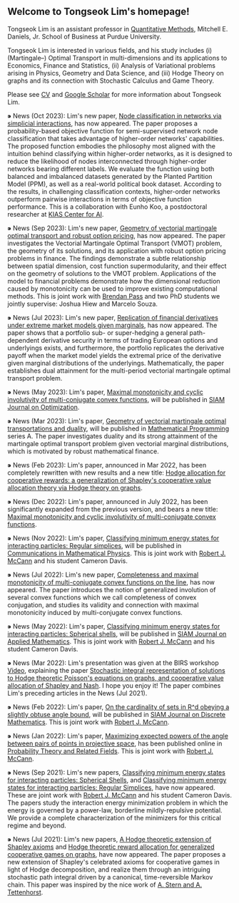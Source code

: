 ## Welcome to Tongseok Lim's homepage!

Tongseok Lim is an assistant professor in [Quantitative Methods](https://krannert.purdue.edu/directory/view.php?search=FacArea&FacAreaList=61), Mitchell E. Daniels, Jr. School of Business at Purdue University.

Tongseok Lim is interested in various fields, and his study includes (i) (Martingale–) Optimal Transport in multi-dimensions and its applications to Economics, Finance and Statistics, (ii) Analysis of Variational problems arising in Physics, Geometry and Data Science, and (iii) Hodge Theory on graphs and its connection with Stochastic Calculus and Game Theory. 

Please see [CV](https://tlim0213.github.io/folder/TLIM_CV.pdf) and [Google Scholar](https://scholar.google.com/citations?user=n-Qz1vgAAAAJ&hl=en) for more information about Tongseok Lim.

⁍ News (Oct 2023): Lim's new paper, [Node classification in networks via simplicial interactions](https://tlim0213.github.io/folder/papers/NodeClassification.pdf), has now appeared. The paper proposes a probability-based objective function for semi-supervised network node classification that takes advantage of higher-order networks' capabilities. The proposed function embodies the philosophy most aligned with the intuition behind classifying within higher-order networks, as it is designed to reduce the likelihood of nodes interconnected through higher-order networks bearing different labels. We evaluate the function using both balanced and imbalanced datasets generated by the Planted Partition Model (PPM), as well as a real-world political book dataset. According to the results, in challenging classification contexts, higher-order networks outperform pairwise interactions in terms of objective function performance. This is a collaboration with Eunho Koo, a postdoctoral researcher at [KIAS Center for AI](https://www.kias.re.kr/kias/cp/centrsPgmsMng/introduction.do?centrspgmsCd=AI&menuNo=403020).

⁍ News (Sep 2023): Lim's new paper, [Geometry of vectorial martingale optimal transport and robust option pricing](https://tlim0213.github.io/folder/papers/VMOT_and_robust_option_pricing.pdf), has now appeared. The paper investigates the Vectorial Martingale Optimal Transport (VMOT) problem, the geometry of its solutions, and its application with robust option pricing problems in finance. The findings demonstrate a subtle relationship between spatial dimension, cost function supermodularity, and their effect on the geometry of solutions to the VMOT problem. Applications of the model to financial problems demonstrate how the dimensional reduction caused by monotonicity can be used to improve existing computational methods. This is joint work with [Brendan Pass](https://sites.ualberta.ca/~pass/) and two PhD students we jointly supervise: Joshua Hiew and Marcelo Souza. 

⁍ News (Jul 2023): Lim's new paper, [Replication of financial derivatives under extreme market models given marginals](https://tlim0213.github.io/folder/papers/multiperiodVMOT.pdf), has now appeared. The paper shows that a portfolio sub- or super-hedging a general path-dependent derivative security in terms of trading European options and underlyings exists, and furthermore, the portfolio replicates the derivative payoff when the market model yields the extremal price of the derivative given marginal distributions of the underlyings. Mathematically, the paper establishes dual attainment for the multi-period vectorial martingale optimal transport problem.

⁍ News (May 2023): Lim's paper, [Maximal monotonicity and cyclic involutivity of multi-conjugate convex functions](https://tlim0213.github.io/folder/papers/MMconvexanalysis2.pdf), will be published in [SIAM Journal on Optimization](https://www.siam.org/publications/journals/siam-journal-on-optimization-siopt).

⁍ News (Mar 2023): Lim's paper, [Geometry of vectorial martingale optimal transportations and duality](https://tlim0213.github.io/folder/papers/VMOT.pdf), will be published in [Mathematical Programming](https://www.springer.com/journal/10107) series A. The paper investigates duality and its strong attainment of the martingale optimal transport problem given vectorial marginal distributions, which is motivated by robust mathematical finance.

⁍ News (Feb 2023): Lim's paper, announced in Mar 2022, has been completely rewritten with new results and a new title: [Hodge allocation for cooperative rewards: a generalization of Shapley's cooperative value allocation theory via Hodge theory on graphs](https://tlim0213.github.io/folder/papers/GeneralShapleyTheory.pdf).

⁍ News (Dec 2022): Lim's paper, announced in July 2022, has been significantly expanded from the previous version, and bears a new title: [Maximal monotonicity and cyclic involutivity of multi-conjugate convex functions](https://tlim0213.github.io/folder/papers/MMconvexanalysis2.pdf).

⁍ News (Nov 2022): Lim's paper, [Classifying minimum energy states for interacting particles: Regular simplices](https://tlim0213.github.io/folder/papers/Simplex.pdf), will be published in [Communications in Mathematical Physics](https://www.springer.com/journal/220). This is joint work with [Robert J. McCann](http://www.math.toronto.edu/mccann/) and his student Cameron Davis.

⁍ News (Jul 2022): Lim's new paper, [Completeness and maximal monotonicity of multi-conjugate convex functions on the line](https://tlim0213.github.io/folder/papers/MMconvexanalysis.pdf), has now appeared. The paper introduces the notion of generalized involution of several convex functions which we call completeness of convex conjugation, and studies its validity and connection with maximal monotonicity induced by multi-conjugate convex functions.

⁍ News (May 2022): Lim's paper, [Classifying minimum energy states for interacting particles: Spherical shells](https://arxiv.org/pdf/2107.11718.pdf), will be published in [SIAM Journal on Applied Mathematics](https://www.siam.org/publications/journals/siam-journal-on-applied-mathematics-siap). This is joint work with [Robert J. McCann](http://www.math.toronto.edu/mccann/) and his student Cameron Davis.

⁍ News (Mar 2022): Lim's presentation was given at the BIRS workshop [Video](http://www.birs.ca/events/2022/5-day-workshops/22w5166/videos/watch/202203211443-Lim.html), explaining the paper [Stochastic integral representation of solutions to Hodge theoretic Poisson's equations on graphs, and cooperative value allocation of Shapley and Nash](https://tlim0213.github.io/folder/papers/PoissonHodgegraph.pdf). I hope you enjoy it! The paper combines Lim's preceding articles in the News (Jul 2021).

⁍ News (Feb 2022): Lim's paper, [On the cardinality of sets in R^d obeying a slightly obtuse angle bound](https://arxiv.org/pdf/2007.13871.pdf), will be published in [SIAM Journal on Discrete Mathematics](https://www.siam.org/publications/journals/siam-journal-on-discrete-mathematics-sidma). This is joint work with [Robert J. McCann](http://www.math.toronto.edu/mccann/).

⁍ News (Jan 2022): Lim's paper, [Maximizing expected powers of the angle between pairs of points in projective space](https://rdcu.be/cFHnR), has been published online in [Probability Theory and Related Fields](https://www.springer.com/journal/440). This is joint work with [Robert J. McCann](http://www.math.toronto.edu/mccann/).

⁍ News (Sep 2021): Lim's new papers, [Classifying minimum energy states for interacting particles: Spherical Shells](http://www.math.toronto.edu/mccann/papers/SphericalShell.pdf), and [Classifying minimum energy states for interacting particles: Regular Simplices](http://www.math.toronto.edu/mccann/papers/Simplices.pdf), have now appeared. These are joint work with [Robert J. McCann](http://www.math.toronto.edu/mccann/) and his student Cameron Davis. The papers study the interaction energy minimization problem in which the energy is governed by a power-law, borderline mildly-repulsive potential. We provide a complete characterization of the minimizers for this critical regime and beyond.

⁍ News (Jul 2021): Lim's new papers, [A Hodge theoretic extension of Shapley axioms](https://tlim0213.github.io/folder/papers/ShapleyAxioms.pdf) and  [Hodge theoretic reward allocation for generalized cooperative games on graphs](https://tlim0213.github.io/folder/papers/ShapleyGeneralGraph.pdf), have now appeared. The paper proposes a new extension of Shapley's celebrated axioms for cooperative games in light of Hodge decomposition, and realize them through an intriguing stochastic path integral driven by a canonical, time-reversible Markov chain. This paper was inspired by the nice work of [A. Stern and A. Tettenhorst](https://arxiv.org/abs/1709.08318).

